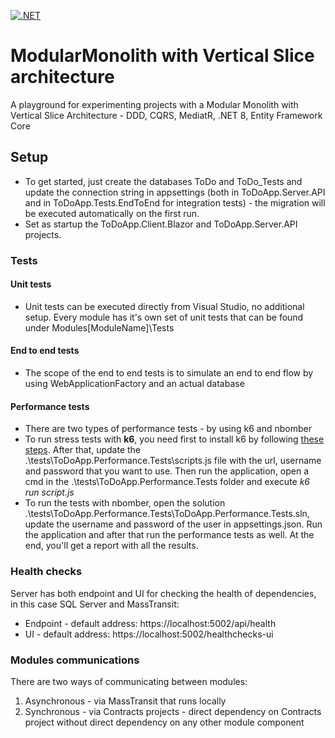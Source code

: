 [![.NET](https://github.com/iongritco/ModularMonolithAndVerticalSlice/actions/workflows/dotnet.yml/badge.svg)](https://github.com/iongritco/ModularMonolithAndVerticalSlice/actions/workflows/dotnet.yml)

# ModularMonolith with Vertical Slice architecture
A playground for experimenting projects with a Modular Monolith with Vertical Slice Architecture - DDD, CQRS, MediatR, .NET 8, Entity Framework Core

## Setup
- To get started, just create the databases ToDo and ToDo_Tests and update the connection string in appsettings (both in ToDoApp.Server.API and in ToDoApp.Tests.EndToEnd for integration tests) - the migration will be executed automatically on the first run. 
- Set as startup the ToDoApp.Client.Blazor and ToDoApp.Server.API projects.

### Tests
#### Unit tests
- Unit tests can be executed directly from Visual Studio, no additional setup. Every module has it's own set of unit tests that can be found under Modules\[ModuleName]\Tests
#### End to end tests
- The scope of the end to end tests is to simulate an end to end flow by using WebApplicationFactory and an actual database
#### Performance tests
- There are two types of performance tests - by using k6 and nbomber
- To run stress tests with **k6**, you need first to install k6 by following [these steps](https://grafana.com/docs/k6/latest/set-up/install-k6/). After that, update the .\tests\ToDoApp.Performance.Tests\scripts.js file with the url, username and password that you want to use. Then run the application, open a cmd in the .\tests\ToDoApp.Performance.Tests folder and execute *k6 run script.js*
- To run the tests with nbomber, open the solution .\tests\ToDoApp.Performance.Tests\ToDoApp.Performance.Tests.sln, update the username and password of the user in appsettings.json. Run the application and after that run the performance tests as well. At the end, you'll get a report with all the results.
### Health checks
Server has both endpoint and UI for checking the health of dependencies, in this case SQL Server and MassTransit:
- Endpoint - default address: https://localhost:5002/api/health
- UI - default address: https://localhost:5002/healthchecks-ui

### Modules communications
There are two ways of communicating between modules:
1) Asynchronous - via MassTransit that runs locally
2) Synchronous - via Contracts projects - direct dependency on Contracts project without direct dependency on any other module component